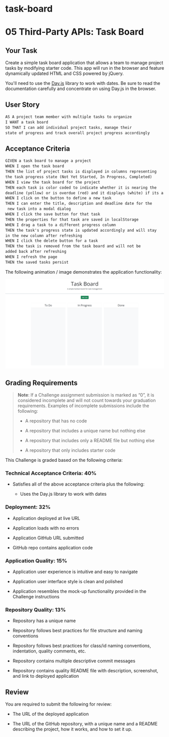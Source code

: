 # task-board
# 05 Third-Party APIs: Task Board

## Your Task

Create a simple task board application that allows a team to manage project tasks by modifying starter code. This app will run in the browser and feature dynamically updated HTML and CSS powered by jQuery.

You'll need to use the [Day.js](https://day.js.org/en/) library to work with dates. Be sure to read the documentation carefully and concentrate on using Day.js in the browser.

## User Story

```md
AS A project team member with multiple tasks to organize
I WANT a task board 
SO THAT I can add individual project tasks, manage their 
state of progress and track overall project progress accordingly
```

## Acceptance Criteria

```md
GIVEN a task board to manage a project
WHEN I open the task board
THEN the list of project tasks is displayed in columns representing 
the task progress state (Not Yet Started, In Progress, Completed)
WHEN I view the task board for the project
THEN each task is color coded to indicate whether it is nearing the 
deadline (yellow) or is overdue (red) and it displays (white) if its a few days ahead.
WHEN I click on the button to define a new task
THEN I can enter the title, description and deadline date for the
 new task into a modal dialog
WHEN I click the save button for that task
THEN the properties for that task are saved in localStorage
WHEN I drag a task to a different progress column
THEN the task's progress state is updated accordingly and will stay 
in the new column after refreshing
WHEN I click the delete button for a task
THEN the task is removed from the task board and will not be 
added back after refreshing
WHEN I refresh the page
THEN the saved tasks persist
```

The following animation / image demonstrates the application functionality:

![A user adds three tasks to the task board and changes the state of two of them to in progress and then completion. The user then deletes the two cards in the done column.](./Assets/05-third-party-apis-homework-demo.gif)

## Grading Requirements

> **Note**: If a Challenge assignment submission is marked as “0”, it is considered incomplete and will not count towards your graduation requirements. Examples of incomplete submissions include the following:
>
> * A repository that has no code
>
> * A repository that includes a unique name but nothing else
>
> * A repository that includes only a README file but nothing else
>
> * A repository that only includes starter code

This Challenge is graded based on the following criteria:

### Technical Acceptance Criteria: 40%

* Satisfies all of the above acceptance criteria plus the following:

  * Uses the Day.js library to work with dates

### Deployment: 32%

* Application deployed at live URL

* Application loads with no errors

* Application GitHub URL submitted

* GitHub repo contains application code

### Application Quality: 15%

* Application user experience is intuitive and easy to navigate

* Application user interface style is clean and polished

* Application resembles the mock-up functionality provided in the Challenge instructions

### Repository Quality: 13%

* Repository has a unique name

* Repository follows best practices for file structure and naming conventions

* Repository follows best practices for class/id naming conventions, indentation, quality comments, etc.

* Repository contains multiple descriptive commit messages

* Repository contains quality README file with description, screenshot, and link to deployed application

## Review

You are required to submit the following for review:

* The URL of the deployed application

* The URL of the GitHub repository, with a unique name and a README describing the project, how it works, and how to set it up.
